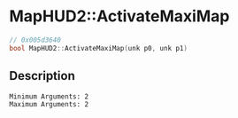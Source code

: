 # MapHUD2::ActivateMaxiMap
```c
// 0x005d3640
bool MapHUD2::ActivateMaxiMap(unk p0, unk p1)
```
## Description
```
Minimum Arguments: 2
Maximum Arguments: 2
```

